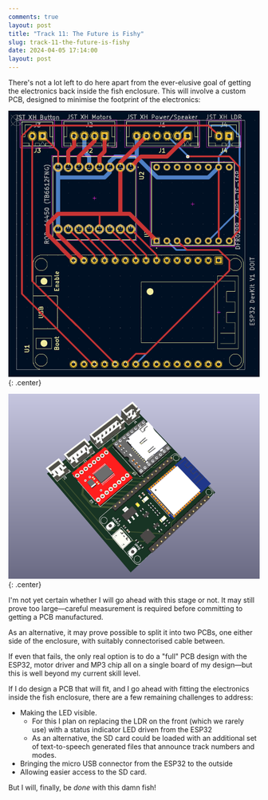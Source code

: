 ```yaml
---
comments: true
layout: post
title: "Track 11: The Future is Fishy"
slug: track-11-the-future-is-fishy
date: 2024-04-05 17:14:00
layout: post
---
```


There's not a lot left to do here apart from the ever-elusive goal of getting the electronics back inside the fish enclosure. This will involve a custom PCB, designed to minimise the footprint of the electronics:

![PCB design](/projects/big-mouth-phatt-bass/pcbdesign.png){: .center}

![PCB 3D model](/projects/big-mouth-phatt-bass/3dmodel.png){: .center}

I'm not yet certain whether I will go ahead with this stage or not. It may still prove too large&mdash;careful measurement is required before committing to getting a PCB manufactured.

As an alternative, it may prove possible to split it into two PCBs, one either side of the enclosure, with suitably connectorised cable between.

If even that fails, the only real option is to do a "full" PCB design with the ESP32, motor driver and MP3 chip all on a single board of my design&mdash;but this is well beyond my current skill level.

If I do design a PCB that will fit, and I go ahead with fitting the electronics inside the fish enclosure, there are a few remaining challenges to address:

* Making the LED visible.
  * For this I plan on replacing the LDR on the front (which we rarely use) with a status indicator LED driven from the ESP32
  * As an alternative, the SD card could be loaded with an additional set of text-to-speech generated files that announce track numbers and modes.
* Bringing the micro USB connector from the ESP32 to the outside
* Allowing easier access to the SD card.

But I will, finally, be *done* with this damn fish!